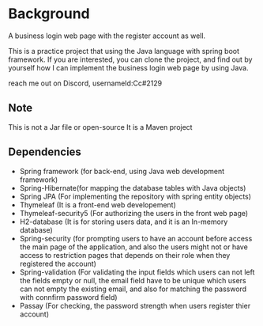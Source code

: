 # Background
A business login web page with the register account as  well.

This is a practice project that using the Java language with spring boot framework.  If you are interested, you can clone the project, and find out by yourself 
how I can implement the business login web page by using Java.

reach me out on Discord, usernameId:Cc#2129

## Note
This is not a Jar file or open-source
It is a Maven project

## Dependencies 
* Spring framework (for back-end, using Java web development framework)
* Spring-Hibernate(for mapping the database tables with Java objects)
* Spring JPA (For implementing the repository with spring entity objects)
* Thymeleaf (It is a front-end web developement)
* Thymeleaf-security5 (For authorizing the users in the front web page)
* H2-database (It is for storing users data, and it is an In-memory database)
* Spring-security (for prompting users to have an account before access the main page of the application, and also the users might not or have access to restriction pages
  that depends on their role when they registered the account)
* Spring-validation (For validating the input fields which users can not left the fields empty or null, the email field have to be unique which users can not
  empty the existing email, and also for matching the password with connfirm password field)
* Passay (For checking, the password strength when users register thier account)
